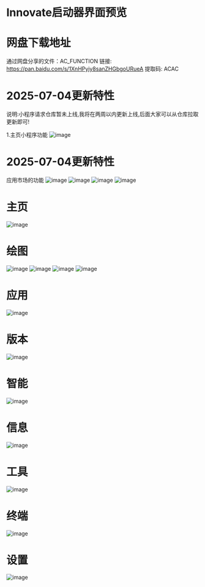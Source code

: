 # Innovate启动器界面预览
# 网盘下载地址
通过网盘分享的文件：AC_FUNCTION
链接: https://pan.baidu.com/s/1XnHPyjy8sanZHGbgoURueA 提取码: ACAC
# 2025-07-04更新特性
说明:小程序请求仓库暂未上线,我将在两周以内更新上线,后面大家可以从仓库拉取更新即可!

1.主页小程序功能
![image](https://github.com/user-attachments/assets/e8857429-03fd-479e-a1d4-2f4a00b98f5a)
# 2025-07-04更新特性
应用市场的功能
![image](https://github.com/user-attachments/assets/7ab571b8-3114-40bf-b504-8700ecdbda82)
![image](https://github.com/user-attachments/assets/82d6a413-1b4b-45ac-9731-c3307367e677)
![image](https://github.com/user-attachments/assets/4656635c-3939-4fb9-87ad-c13f64d45e2c)
![image](https://github.com/user-attachments/assets/81ceb0dd-96d8-42d3-96fe-6b458e0f2dd4)
# 主页
![image](https://github.com/user-attachments/assets/9b208b6f-4223-453a-a015-28314d56b148)
# 绘图
![image](https://github.com/user-attachments/assets/a78d42f6-2f1b-4f40-9342-de19c934af08)
![image](https://github.com/user-attachments/assets/ab450624-da90-48b0-bbd7-f832da3a1abc)
![image](https://github.com/user-attachments/assets/50218d0c-0fc2-41f5-87b9-faf4d501a627)
![image](https://github.com/user-attachments/assets/c6d69620-a3b3-41d5-acfb-9bdcf98562a4)
# 应用
![image](https://github.com/user-attachments/assets/733a7a85-c261-4d50-bd26-d5831892906f)
# 版本
![image](https://github.com/user-attachments/assets/da5568c2-c5a9-48a6-b9b9-7e9b6422273e)
# 智能
![image](https://github.com/user-attachments/assets/bc355fe5-4795-4837-bf90-3f932d48616e)
# 信息
![image](https://github.com/user-attachments/assets/a2fcaf2c-0a86-4bf1-b537-6655f58c44ec)
# 工具
![image](https://github.com/user-attachments/assets/87d78741-bba1-4572-afd0-6d9577b1058d)
# 终端
![image](https://github.com/user-attachments/assets/03228223-0d71-4704-8b4a-d12fbe8253f4)
# 设置
![image](https://github.com/user-attachments/assets/8d3424c0-1dc9-4cfe-8ba6-e248c88a87e3)
